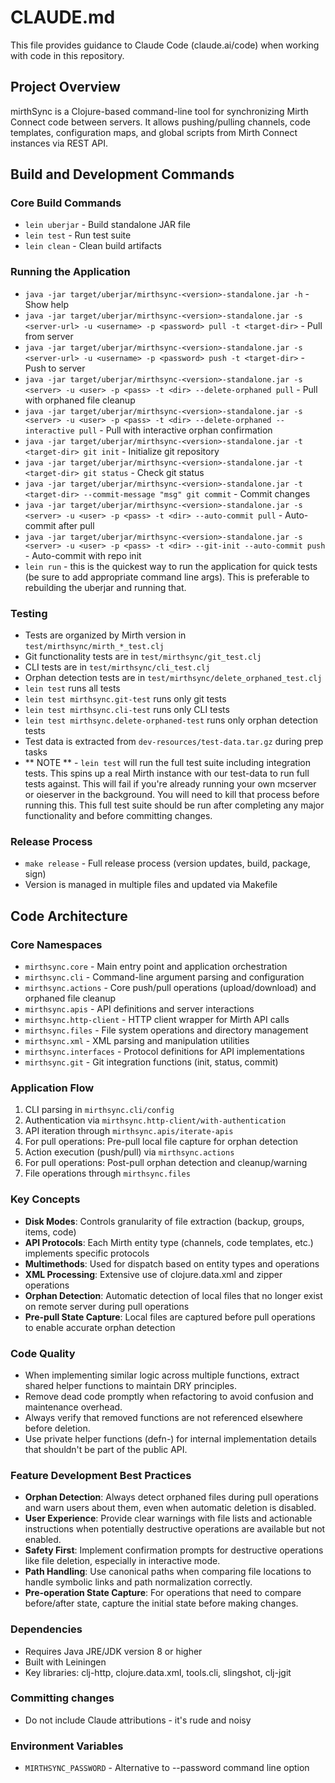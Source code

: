 # CLAUDE.md

This file provides guidance to Claude Code (claude.ai/code) when working with code in this repository.

## Project Overview

mirthSync is a Clojure-based command-line tool for synchronizing Mirth Connect code between servers. It allows pushing/pulling channels, code templates, configuration maps, and global scripts from Mirth Connect instances via REST API.

## Build and Development Commands

### Core Build Commands
- `lein uberjar` - Build standalone JAR file
- `lein test` - Run test suite  
- `lein clean` - Clean build artifacts

### Running the Application
- `java -jar target/uberjar/mirthsync-<version>-standalone.jar -h` - Show help
- `java -jar target/uberjar/mirthsync-<version>-standalone.jar -s <server-url> -u <username> -p <password> pull -t <target-dir>` - Pull from server
- `java -jar target/uberjar/mirthsync-<version>-standalone.jar -s <server-url> -u <username> -p <password> push -t <target-dir>` - Push to server
- `java -jar target/uberjar/mirthsync-<version>-standalone.jar -s <server> -u <user> -p <pass> -t <dir> --delete-orphaned pull` - Pull with orphaned file cleanup
- `java -jar target/uberjar/mirthsync-<version>-standalone.jar -s <server> -u <user> -p <pass> -t <dir> --delete-orphaned --interactive pull` - Pull with interactive orphan confirmation
- `java -jar target/uberjar/mirthsync-<version>-standalone.jar -t <target-dir> git init` - Initialize git repository
- `java -jar target/uberjar/mirthsync-<version>-standalone.jar -t <target-dir> git status` - Check git status
- `java -jar target/uberjar/mirthsync-<version>-standalone.jar -t <target-dir> --commit-message "msg" git commit` - Commit changes
- `java -jar target/uberjar/mirthsync-<version>-standalone.jar -s <server> -u <user> -p <pass> -t <dir> --auto-commit pull` - Auto-commit after pull
- `java -jar target/uberjar/mirthsync-<version>-standalone.jar -s <server> -u <user> -p <pass> -t <dir> --git-init --auto-commit push` - Auto-commit with repo init
- `lein run` - this is the quickest way to run the application for quick tests (be sure to add appropriate command line args). This is preferable to rebuilding the uberjar and running that.

### Testing
- Tests are organized by Mirth version in `test/mirthsync/mirth_*_test.clj`
- Git functionality tests are in `test/mirthsync/git_test.clj`
- CLI tests are in `test/mirthsync/cli_test.clj`
- Orphan detection tests are in `test/mirthsync/delete_orphaned_test.clj`
- `lein test` runs all tests
- `lein test mirthsync.git-test` runs only git tests
- `lein test mirthsync.cli-test` runs only CLI tests
- `lein test mirthsync.delete-orphaned-test` runs only orphan detection tests
- Test data is extracted from `dev-resources/test-data.tar.gz` during prep tasks
- ** NOTE ** - `lein test` will run the full test suite including integration tests. This spins up a real Mirth instance with our test-data to run full tests against. This will fail if you're already running your own mcserver or oieserver in the background. You will need to kill that process before running this. This full test suite should be run after completing any major functionality and before committing changes.

### Release Process
- `make release` - Full release process (version updates, build, package, sign)
- Version is managed in multiple files and updated via Makefile

## Code Architecture

### Core Namespaces
- `mirthsync.core` - Main entry point and application orchestration
- `mirthsync.cli` - Command-line argument parsing and configuration
- `mirthsync.actions` - Core push/pull operations (upload/download) and orphaned file cleanup
- `mirthsync.apis` - API definitions and server interactions
- `mirthsync.http-client` - HTTP client wrapper for Mirth API calls
- `mirthsync.files` - File system operations and directory management
- `mirthsync.xml` - XML parsing and manipulation utilities
- `mirthsync.interfaces` - Protocol definitions for API implementations
- `mirthsync.git` - Git integration functions (init, status, commit)

### Application Flow
1. CLI parsing in `mirthsync.cli/config`
2. Authentication via `mirthsync.http-client/with-authentication`
3. API iteration through `mirthsync.apis/iterate-apis`
4. For pull operations: Pre-pull local file capture for orphan detection
5. Action execution (push/pull) via `mirthsync.actions`
6. For pull operations: Post-pull orphan detection and cleanup/warning
7. File operations through `mirthsync.files`

### Key Concepts
- **Disk Modes**: Controls granularity of file extraction (backup, groups, items, code)
- **API Protocols**: Each Mirth entity type (channels, code templates, etc.) implements specific protocols
- **Multimethods**: Used for dispatch based on entity types and operations
- **XML Processing**: Extensive use of clojure.data.xml and zipper operations
- **Orphan Detection**: Automatic detection of local files that no longer exist on remote server during pull operations
- **Pre-pull State Capture**: Local files are captured before pull operations to enable accurate orphan detection

### Code Quality
- When implementing similar logic across multiple functions, extract shared helper functions to maintain DRY principles.
- Remove dead code promptly when refactoring to avoid confusion and maintenance overhead.
- Always verify that removed functions are not referenced elsewhere before deletion.
- Use private helper functions (defn-) for internal implementation details that shouldn't be part of the public API.

### Feature Development Best Practices
- **Orphan Detection**: Always detect orphaned files during pull operations and warn users about them, even when automatic deletion is disabled.
- **User Experience**: Provide clear warnings with file lists and actionable instructions when potentially destructive operations are available but not enabled.
- **Safety First**: Implement confirmation prompts for destructive operations like file deletion, especially in interactive mode.
- **Path Handling**: Use canonical paths when comparing file locations to handle symbolic links and path normalization correctly.
- **Pre-operation State Capture**: For operations that need to compare before/after state, capture the initial state before making changes.

### Dependencies
- Requires Java JRE/JDK version 8 or higher
- Built with Leiningen
- Key libraries: clj-http, clojure.data.xml, tools.cli, slingshot, clj-jgit

### Committing changes
- Do not include Claude attributions - it's rude and noisy

### Environment Variables
- `MIRTHSYNC_PASSWORD` - Alternative to --password command line option

